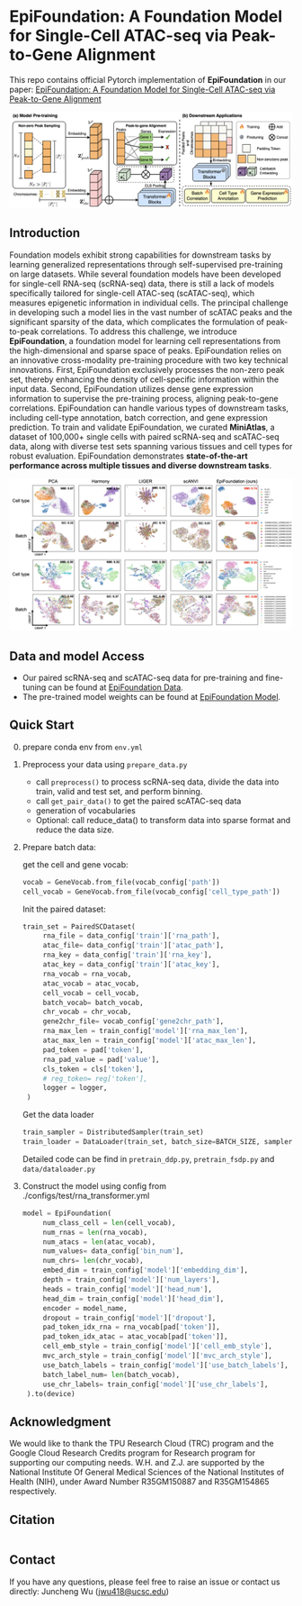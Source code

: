 # EpiFoundation: A Foundation Model for Single-Cell ATAC-seq via Peak-to-Gene Alignment

This repo contains official Pytorch implementation of **EpiFoundation** in our paper: [EpiFoundation: A Foundation Model for Single-Cell ATAC-seq via Peak-to-Gene Alignment]()

![image-20250204132627694](./assets/framework.png)

## Introduction

Foundation models exhibit strong capabilities for downstream tasks by learning generalized representations through self-supervised pre-training on large datasets. While several foundation models have been developed for single-cell RNA-seq (scRNA-seq) data, there is still a lack of models specifically tailored for single-cell ATAC-seq (scATAC-seq), which measures epigenetic information in individual cells. The principal challenge in developing such a model lies in the vast number of scATAC peaks and the significant sparsity of the data, which complicates the formulation of peak-to-peak correlations. To address this challenge, we introduce **EpiFoundation**, a foundation model for learning cell representations from the high-dimensional and sparse space of peaks. EpiFoundation relies on an innovative cross-modality pre-training procedure with two key technical innovations. First, EpiFoundation exclusively processes the non-zero peak set, thereby enhancing the density of cell-specific information within the input data. Second, EpiFoundation utilizes dense gene expression information to supervise the pre-training process, aligning peak-to-gene correlations. EpiFoundation can handle various types of downstream tasks, including cell-type annotation, batch correction, and gene expression prediction. To train and validate EpiFoundation, we curated **MiniAtlas**, a dataset of 100,000+ single cells with paired scRNA-seq and scATAC-seq data, along with diverse test sets spanning various tissues and cell types for robust evaluation. EpiFoundation demonstrates **state-of-the-art performance across multiple tissues and diverse downstream tasks**. 

![image-20250204133126719](./assets/batch_correlation.png)



## Data and model Access

- Our paired scRNA-seq and scATAC-seq data for pre-training and fine-tuning can be found at [EpiFoundation Data]().
- The pre-trained model weights can be found at [EpiFoundation Model]().

## Quick Start

0. prepare conda env from `env.yml`

1. Preprocess your data using `prepare_data.py`

   - call `preprocess()` to process scRNA-seq data, divide the data into train, valid and test set, and perform binning.
   - call `get_pair_data()` to get the paired scATAC-seq data
   - generation of vocabularies
   - Optional: call reduce_data() to transform data into sparse format and reduce the data size.


2. Prepare batch data:

   get the cell and gene vocab:

   ```python
   vocab = GeneVocab.from_file(vocab_config['path'])
   cell_vocab = GeneVocab.from_file(vocab_config['cell_type_path'])
   ```

   Init the paired dataset:

   ```python
   train_set = PairedSCDataset(
        rna_file = data_config['train']['rna_path'],
        atac_file= data_config['train']['atac_path'],
        rna_key = data_config['train']['rna_key'],
        atac_key = data_config['train']['atac_key'],
        rna_vocab = rna_vocab,
        atac_vocab = atac_vocab,
        cell_vocab = cell_vocab,
        batch_vocab= batch_vocab,
        chr_vocab = chr_vocab,
        gene2chr_file= vocab_config['gene2chr_path'],
        rna_max_len = train_config['model']['rna_max_len'],
        atac_max_len = train_config['model']['atac_max_len'],
        pad_token = pad['token'],
        rna_pad_value = pad['value'],
        cls_token = cls['token'],
        # reg_token= reg['token'],
        logger = logger,
    )
   ```

   Get the data loader

   ```python
   train_sampler = DistributedSampler(train_set)
   train_loader = DataLoader(train_set, batch_size=BATCH_SIZE, sampler=train_sampler, num_workers=4)
   ```

   Detailed code can be find in `pretrain_ddp.py`, `pretrain_fsdp.py` and `data/dataloader.py`

3. Construct the model using config from ./configs/test/rna_transformer.yml 

   ```python
   model = EpiFoundation(
        num_class_cell = len(cell_vocab),
        num_rnas = len(rna_vocab),
        num_atacs = len(atac_vocab),
        num_values= data_config['bin_num'],
        num_chrs= len(chr_vocab),
        embed_dim = train_config['model']['embedding_dim'],
        depth = train_config['model']['num_layers'],
        heads = train_config['model']['head_num'],
        head_dim = train_config['model']['head_dim'],
        encoder = model_name,
        dropout = train_config['model']['dropout'],
        pad_token_idx_rna = rna_vocab[pad['token']],
        pad_token_idx_atac = atac_vocab[pad['token']],
        cell_emb_style = train_config['model']['cell_emb_style'],
        mvc_arch_style = train_config['model']['mvc_arch_style'],
        use_batch_labels = train_config['model']['use_batch_labels'],
        batch_label_num= len(batch_vocab),
        use_chr_labels= train_config['model']['use_chr_labels'],
    ).to(device)
   ```


## Acknowledgment

We would like to thank the TPU Research Cloud (TRC) program and the Google Cloud Research Credits program for Research program for supporting our computing needs. W.H. and Z.J. are supported by the National Institute Of General Medical Sciences of the National Institutes of Health (NIH), under Award Number R35GM150887 and R35GM154865 respectively.

## Citation

```
```

## Contact

If you have any questions, please feel free to raise an issue or contact us directly: Juncheng Wu (jwu418@ucsc.edu)